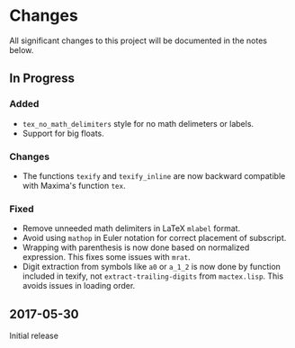 # Changes

All significant changes to this project will be documented in the notes below.

## In Progress

### Added

-   `tex_no_math_delimiters` style for no math delimeters or labels.
-   Support for big floats.

### Changes

-   The functions `texify` and `texify_inline` are now backward compatible with
    Maxima's function `tex`.

### Fixed

-   Remove unneeded math delimiters in LaTeX `mlabel` format.
-   Avoid using `mathop` in Euler notation for correct placement of subscript.
-   Wrapping with parenthesis is now done based on normalized expression. This
    fixes some issues with `mrat`.
-   Digit extraction from symbols like `a0` or `a_1_2` is now done by function
    included in texify, not `extract-trailing-digits` from  `mactex.lisp`. This
    avoids issues in loading order.

## 2017-05-30

Initial release
